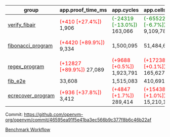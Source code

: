 | group | app.proof_time_ms | app.cycles | app.cells_used | leaf.proof_time_ms | leaf.cycles | leaf.cells_used |
| -- | -- | -- | -- | -- | -- | -- |
| [verify_fibair](https://github.com/openvm-org/openvm/blob/benchmark-results/benchmarks-pr/1347/verify_fibair-46595ea91f5e41ba3ec566b9c377f8b6c46b22af.md) |<span style='color: red'>(+410 [+27.4%])</span> 1,906 | <span style='color: green'>(-24319 [-13.0%])</span> 163,066 | <span style='color: green'>(-655221 [-6.7%])</span> 9,109,784 |- | - | - |
| [fibonacci_program](https://github.com/openvm-org/openvm/blob/benchmark-results/benchmarks-pr/1347/fibonacci-46595ea91f5e41ba3ec566b9c377f8b6c46b22af.md) |<span style='color: red'>(+4420 [+89.9%])</span> 9,334 |  1,500,095 |  51,484,646 |<span style='color: red'>(+188 [+3.2%])</span> 6,155 | <span style='color: green'>(-537545 [-44.3%])</span> 675,618 | <span style='color: green'>(-15025873 [-30.1%])</span> 34,889,374 |
| [regex_program](https://github.com/openvm-org/openvm/blob/benchmark-results/benchmarks-pr/1347/regex-46595ea91f5e41ba3ec566b9c377f8b6c46b22af.md) |<span style='color: red'>(+12827 [+89.9%])</span> 27,089 | <span style='color: red'>(+9688 [+0.5%])</span> 1,923,791 | <span style='color: red'>(+172388 [+0.1%])</span> 165,627,761 |<span style='color: green'>(-2303 [-8.9%])</span> 23,649 | <span style='color: green'>(-2252597 [-50.7%])</span> 2,190,527 | <span style='color: green'>(-62016970 [-28.3%])</span> 157,403,190 |
| [fib_e2e](https://github.com/openvm-org/openvm/blob/benchmark-results/benchmarks-pr/1347/fib_e2e-46595ea91f5e41ba3ec566b9c377f8b6c46b22af.md) | 33,608 |  1,515,083 |  410,691,902 | 25,949 |  3,862,426 |  212,104,296 |
| [ecrecover_program](https://github.com/openvm-org/openvm/blob/benchmark-results/benchmarks-pr/1347/ecrecover-46595ea91f5e41ba3ec566b9c377f8b6c46b22af.md) |<span style='color: red'>(+936 [+37.8%])</span> 3,412 | <span style='color: red'>(+4847 [+1.7%])</span> 289,414 | <span style='color: red'>(+154384 [+1.0%])</span> 15,210,107 |<span style='color: red'>(+327 [+2.0%])</span> 16,552 | <span style='color: green'>(-1774842 [-50.9%])</span> 1,709,494 | <span style='color: green'>(-48182202 [-28.6%])</span> 120,099,599 |


Commit: https://github.com/openvm-org/openvm/commit/46595ea91f5e41ba3ec566b9c377f8b6c46b22af

[Benchmark Workflow](https://github.com/openvm-org/openvm/actions/runs/13205750234)
